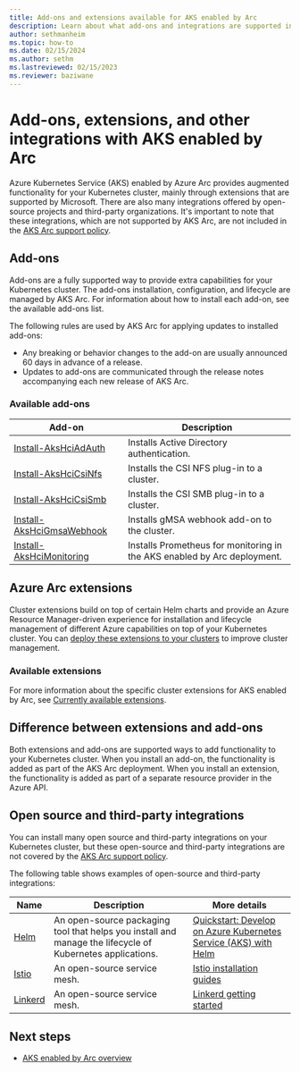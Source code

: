 ```yaml
---
title: Add-ons and extensions available for AKS enabled by Arc
description: Learn about what add-ons and integrations are supported in AKS enabled by Azure Arc.
author: sethmanheim
ms.topic: how-to
ms.date: 02/15/2024
ms.author: sethm 
ms.lastreviewed: 02/15/2023
ms.reviewer: baziwane
---
```


# Add-ons, extensions, and other integrations with AKS enabled by Arc

Azure Kubernetes Service (AKS) enabled by Azure Arc provides augmented functionality for your Kubernetes cluster, mainly through extensions that are supported by Microsoft. There are also many integrations offered by open-source projects and third-party organizations. It's important to note that these integrations, which are not supported by AKS Arc, are not included in the [AKS Arc support policy](support-policies.md).

## Add-ons

Add-ons are a fully supported way to provide extra capabilities for your Kubernetes cluster. The add-ons installation, configuration, and lifecycle are managed by AKS Arc. For information about how to install each add-on, see the available add-ons list.

The following rules are used by AKS Arc for applying updates to installed add-ons:

- Any breaking or behavior changes to the add-on are usually announced 60 days in advance of a release.
- Updates to add-ons are communicated through the release notes accompanying each new release of AKS Arc.

### Available add-ons

| Add-on                           | Description                                                  |
|--------------------------------------|------------------------------------------------------------------|
| [Install-AksHciAdAuth](reference/ps/install-akshciadauth.md)      | Installs Active Directory authentication.                        |
| [Install-AksHciCsiNfs](reference/ps/install-akshcicsinfs.md)      | Installs the CSI NFS plug-in to a cluster.                       |
| [Install-AksHciCsiSmb](reference/ps/install-akshcicsismb.md)      | Installs the CSI SMB plug-in to a cluster.                       |
| [Install-AksHciGmsaWebhook](reference/ps/install-akshcigmsawebhook.md) | Installs gMSA webhook add-on to the cluster.                     |
| [Install-AksHciMonitoring](reference/ps/install-akshcimonitoring.md)  | Installs Prometheus for monitoring in the AKS enabled by Arc deployment. |

## Azure Arc extensions

Cluster extensions build on top of certain Helm charts and provide an Azure Resource Manager-driven experience for installation and lifecycle management of different Azure capabilities on top of your Kubernetes cluster. You can [deploy these extensions to your clusters](/azure/azure-arc/kubernetes/extensions) to improve cluster management.

### Available extensions

For more information about the specific cluster extensions for AKS enabled by Arc, see [Currently available extensions](/azure/azure-arc/kubernetes/extensions-release).

## Difference between extensions and add-ons

Both extensions and add-ons are supported ways to add functionality to your Kubernetes cluster. When you install an add-on, the functionality is added as part of the AKS Arc deployment. When you install an extension, the functionality is added as part of a separate resource provider in the Azure API.

## Open source and third-party integrations

You can install many open source and third-party integrations on your Kubernetes cluster, but these open-source and third-party integrations are not covered by the [AKS Arc support policy](support-policies.md).

The following table shows examples of open-source and third-party integrations:

| Name                | Description                                                                                           | More details                                                                                                                                                               |
|-------------------------|-----------------------------------------------------------------------------------------------------------|--------------------------------------------------------------------------------------------------------------------------------------------------------------------------------|
| [Helm](https://helm.sh/)         | An open-source packaging tool that helps you install and manage the lifecycle of Kubernetes applications. | [Quickstart: Develop on Azure Kubernetes Service (AKS) with Helm](/azure/aks/quickstart-helm)                                                                                                     |
| [Istio](https://istio.io/)        | An open-source service mesh.                                                                              | [Istio installation guides](https://istio.io/latest/docs/setup/install/)                                                                                                                                        |
| [Linkerd](https://linkerd.io/)      | An open-source service mesh.                                                                              | [Linkerd getting started](https://linkerd.io/2.16/getting-started/)                                                                                                                                             |

## Next steps

- [AKS enabled by Arc overview](aks-overview.md)
